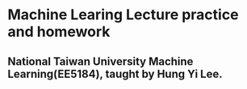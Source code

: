 # Machine Learing Lecture practice and homework

## National Taiwan University Machine Learning(EE5184), taught by Hung Yi Lee.
